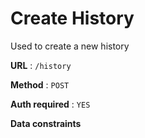 # Create History

Used to create a new history

**URL** : `/history`

**Method** : `POST`

**Auth required** : `YES`

**Data constraints**
